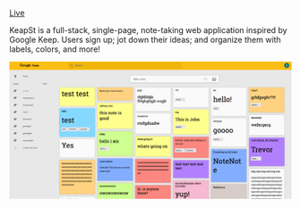 [Live](http://keapst.ryanfitzgerald.io/#/login1)

KeapSt is a full-stack, single-page, note-taking web application inspired by Google Keep. Users sign up; jot down their ideas; and organize them with labels, colors, and more!

![Landing Page](https://github.com/fitzgeraldryand/keap_st/raw/master/app/assets/images/KeapSt.png)

